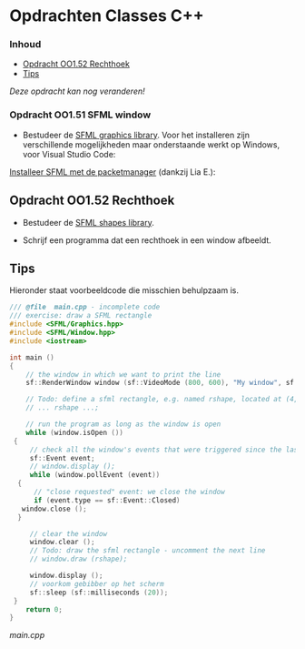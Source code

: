 # Opdrachten Classes C++[](title-id) <!-- omit in toc -->

### Inhoud[](toc-id) <!-- omit in toc -->

- [Opdracht OO1.52 Rechthoek](#opdracht-oo152-rechthoek)
- [Tips](#tips)

*Deze opdracht kan nog veranderen!*

### Opdracht OO1.51 SFML window

- Bestudeer de [SFML graphics library](https://www.sfml-dev.org/). <!-- markdown-link-check-disable-line -->
  Voor het installeren zijn verschillende mogelijkheden maar onderstaande werkt op Windows, voor Visual Studio Code:

[Installeer SFML met de packetmanager](../../../inrichten-ontwikkelomgeving/sfml_installatie.md)
(dankzij Lia E.):

## Opdracht OO1.52 Rechthoek

- Bestudeer de [SFML shapes library](https://www.sfml-dev.org/tutorials/2.6/graphics-shape.php). <!-- markdown-link-check-disable-line -->

- Schrijf een programma dat een rechthoek in een window afbeeldt.

## Tips

Hieronder staat voorbeeldcode die misschien behulpzaam is.

```cpp
/// @file  main.cpp - incomplete code 
/// exercise: draw a SFML rectangle
#include <SFML/Graphics.hpp>
#include <SFML/Window.hpp>
#include <iostream>

int main ()
{
    // the window in which we want to print the line
    sf::RenderWindow window (sf::VideoMode (800, 600), "My window", sf::Style::Default, sf::ContextSettings (0, 0, 2));

    // Todo: define a sfml rectangle, e.g. named rshape, located at (4, 2) with a size of 120x50
    // ... rshape ...;

    // run the program as long as the window is open
    while (window.isOpen ())
 {
     // check all the window's events that were triggered since the last iteration of the loop
     sf::Event event;
     // window.display ();
     while (window.pollEvent (event))
  {
      // "close requested" event: we close the window
      if (event.type == sf::Event::Closed)
   window.close ();
  }

     // clear the window
     window.clear ();
     // Todo: draw the sfml rectangle - uncomment the next line
     // window.draw (rshape);

     window.display ();
     // voorkom gebibber op het scherm
     sf::sleep (sf::milliseconds (20));
 }
    return 0;
}
```

*main.cpp*
